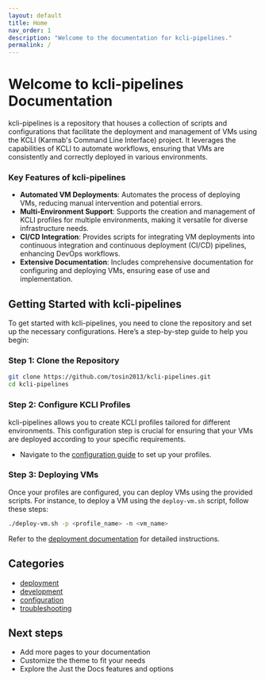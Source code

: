 ```yaml
---
layout: default
title: Home
nav_order: 1
description: "Welcome to the documentation for kcli-pipelines."
permalink: /
---
```


# Welcome to kcli-pipelines Documentation

kcli-pipelines is a repository that houses a collection of scripts and configurations that facilitate the deployment and management of VMs using the KCLI (Karmab's Command Line Interface) project. It leverages the capabilities of KCLI to automate workflows, ensuring that VMs are consistently and correctly deployed in various environments.

### Key Features of kcli-pipelines

- **Automated VM Deployments**: Automates the process of deploying VMs, reducing manual intervention and potential errors.
- **Multi-Environment Support**: Supports the creation and management of KCLI profiles for multiple environments, making it versatile for diverse infrastructure needs.
- **CI/CD Integration**: Provides scripts for integrating VM deployments into continuous integration and continuous deployment (CI/CD) pipelines, enhancing DevOps workflows.
- **Extensive Documentation**: Includes comprehensive documentation for configuring and deploying VMs, ensuring ease of use and implementation.

## Getting Started with kcli-pipelines

To get started with kcli-pipelines, you need to clone the repository and set up the necessary configurations. Here’s a step-by-step guide to help you begin:

### Step 1: Clone the Repository

```bash
git clone https://github.com/tosin2013/kcli-pipelines.git
cd kcli-pipelines
```

### Step 2: Configure KCLI Profiles

kcli-pipelines allows you to create KCLI profiles tailored for different environments. This configuration step is crucial for ensuring that your VMs are deployed according to your specific requirements.

- Navigate to the [configuration guide](https://github.com/tosin2013/kcli-pipelines/blob/main/docs/configure-kcli-profiles.md) to set up your profiles.

### Step 3: Deploying VMs

Once your profiles are configured, you can deploy VMs using the provided scripts. For instance, to deploy a VM using the `deploy-vm.sh` script, follow these steps:

```bash
./deploy-vm.sh -p <profile_name> -n <vm_name>
```

Refer to the [deployment documentation](https://github.com/tosin2013/kcli-pipelines/blob/main/docs/deploy-vm.md) for detailed instructions.


## Categories
- [deployment](deployment/index.md)
- [development](deployment/index.md)
- [configuration](deployment/index.md)
- [troubleshooting](deployment/index.md)
## Next steps

- Add more pages to your documentation
- Customize the theme to fit your needs
- Explore the Just the Docs features and options
